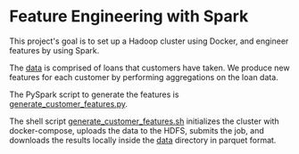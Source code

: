 # Feature Engineering with Spark

This project's goal is to set up a Hadoop cluster using Docker, and engineer features by using Spark.

The [data](./data/cvas_data.csv) is comprised of loans that customers have taken. We produce new features for each customer by performing aggregations on the loan data.

The PySpark script to generate the features is [generate_customer_features.py](./generate_customer_features.py).

The shell script [generate_customer_features.sh](./generate_customer_features.sh) initializes the cluster with docker-compose, uploads the data to the HDFS, submits the job, and downloads the results locally inside the [data](./data/) directory in parquet format.
